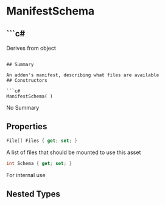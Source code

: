 # ManifestSchema

## ```c#
Derives from object
```

## Summary

An addon's manifest, describing what files are available
## Constructors

```c#
ManifestSchema( ) 
```
No Summary
## Properties

```c#
File[] Files { get; set; } 
```
A list of files that should be mounted to use this asset
```c#
int Schema { get; set; } 
```
For internal use
## Nested Types

